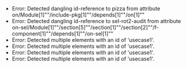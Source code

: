 * Error: Detected dangling id-reference to pizza from attribute
        on/Module[1]""/include-pkg[1]""/depends[1]""/on[1]""
* Error: Detected dangling id-reference to sel-rot2-audit from attribute
        on-sel/Module[1]""/section[5]""/section[1]""/section[2]""/f-component[1]""/depends[1]""/on-sel[1]""
* Error: Detected multiple elements with an id of 'usecase1'.
* Error: Detected multiple elements with an id of 'usecase1'.
* Error: Detected multiple elements with an id of 'usecase1'.
* Error: Detected multiple elements with an id of 'usecase1'.
